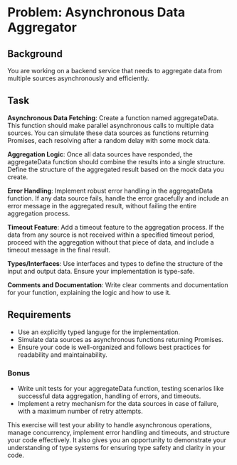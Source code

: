 # Problem: Asynchronous Data Aggregator

## Background

You are working on a backend service that needs to aggregate data from multiple sources asynchronously and efficiently.

## Task

**Asynchronous Data Fetching**: Create a function named aggregateData. This function should make parallel asynchronous calls to multiple data sources. You can simulate these data sources as functions returning Promises, each resolving after a random delay with some mock data.

**Aggregation Logic**: Once all data sources have responded, the aggregateData function should combine the results into a single structure. Define the structure of the aggregated result based on the mock data you create.

**Error Handling**: Implement robust error handling in the aggregateData function. If any data source fails, handle the error gracefully and include an error message in the aggregated result, without failing the entire aggregation process.

**Timeout Feature**: Add a timeout feature to the aggregation process. If the data from any source is not received within a specified timeout period, proceed with the aggregation without that piece of data, and include a timeout message in the final result.

**Types/Interfaces**: Use interfaces and types to define the structure of the input and output data. Ensure your implementation is type-safe.

**Comments and Documentation**: Write clear comments and documentation for your function, explaining the logic and how to use it.

## Requirements

- Use an explicitly typed languge for the implementation.
- Simulate data sources as asynchronous functions returning Promises.
- Ensure your code is well-organized and follows best practices for readability and maintainability.

### Bonus

- Write unit tests for your aggregateData function, testing scenarios like successful data aggregation, handling of errors, and timeouts.
- Implement a retry mechanism for the data sources in case of failure, with a maximum number of retry attempts.

This exercise will test your ability to handle asynchronous operations, manage concurrency, implement error handling and timeouts, and structure your code effectively. It also gives you an opportunity to demonstrate your understanding of type systems for ensuring type safety and clarity in your code.
